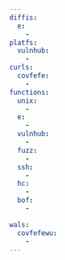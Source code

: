 ```yaml
---
diffis:
  e:
    -
platfs:
  vulnhub:
    -
curls:
  covfefe:
    -
functions:
  unix:
    -
  e:
    -
  vulnhub:
    -
  fuzz:
    -
  ssh:
    -
  hc:
    -
  bof:
    -

wals:
  covfefewu:
    -
---
```

